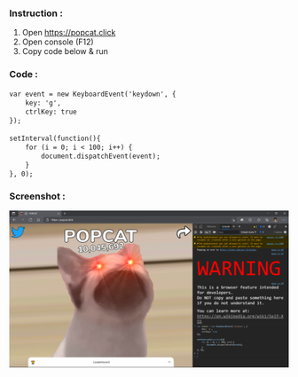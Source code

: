 ### Instruction :
1. Open https://popcat.click <br>
2. Open console (F12) <br>
3. Copy code below & run <br>

### Code :
```
var event = new KeyboardEvent('keydown', {
	key: 'g',
	ctrlKey: true
});

setInterval(function(){
	for (i = 0; i < 100; i++) {
		document.dispatchEvent(event);
	}
}, 0);
```

### Screenshot :
[![screenshot.png](screenshot.png)]()
